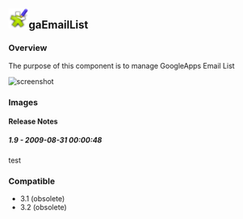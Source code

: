 ## <img src='./logo.jpg' width='40' height='40'>gaEmailList

### Overview
The purpose of this component is to manage GoogleApps Email List 


![screenshot](https://talendforge.org/exchange/tos/upload_tos/extension-65/screenshot.jpg)
### Images




#### Release Notes

##### 1.9 - 2009-08-31 00:00:48
test 
### Compatible
 -  3.1 (obsolete)
 -   3.2 (obsolete)